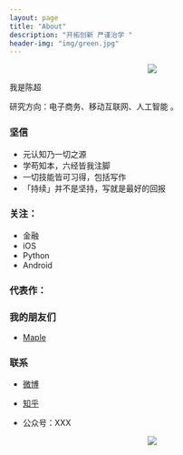 ```yaml
---
layout: page
title: "About"
description: "开拓创新 严谨治学 "
header-img: "img/green.jpg"
---
```



<center>
    <p><img src="http://7xlfkx.com1.z0.glb.clouddn.com/white2.jpg" align="center"></p>
</center>

我是陈超

研究方向：电子商务、移动互联网、人工智能 。

### 坚信


- 元认知乃一切之源
- 学苟知本，六经皆我注脚 
- 一切技能皆可习得，包括写作
- 「持续」并不是坚持，写就是最好的回报


### 关注：


- 金融
- iOS
- Python
- Android




### 代表作：





### 我的朋友们

- [Maple](http://personal.maplecumt.com/)


### 联系


- [微博](http://weibo.com)

- [知乎](http://www.zhihu.com)

- 公众号：XXX


<center>
    <p><img src="http://i173.photobucket.com/albums/w63/cnfeat/2015-08-29-2_zpsqj7po8eo.png" align="center"></p>
</center>






